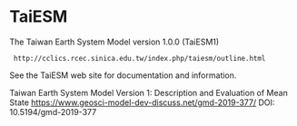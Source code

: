 # TaiESM

  The Taiwan Earth System Model version 1.0.0 (TaiESM1)

     http://cclics.rcec.sinica.edu.tw/index.php/taiesm/outline.html

  See the TaiESM web site for documentation and information.
  
  
  Taiwan Earth System Model Version 1: Description and Evaluation of Mean State
  https://www.geosci-model-dev-discuss.net/gmd-2019-377/
  DOI: 10.5194/gmd-2019-377
